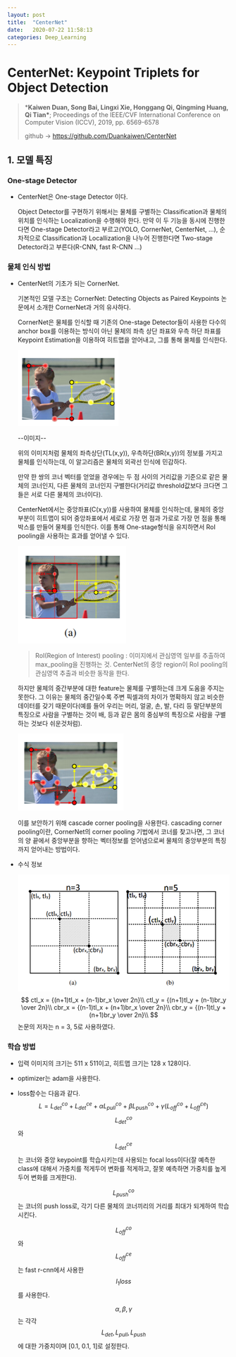 ```yaml
---
layout: post
title:  "CenterNet"
date:   2020-07-22 11:58:13
categories: Deep_Learning
---
```




# CenterNet: Keypoint Triplets for Object Detection

> ***Kaiwen Duan, Song Bai, Lingxi Xie, Honggang Qi, Qingming Huang, Qi Tian\***; Proceedings of the IEEE/CVF International Conference on Computer Vision (ICCV), 2019, pp. 6569-6578
>
> github -> https://github.com/Duankaiwen/CenterNet



## 1. 모델 특징

### One-stage Detector

- CenterNet은 One-stage Detector 이다.

  Object Detector를 구현하기 위해서는 물체를 구별하는 Classification과 물체의 위치를 인식하는 Localization을 수행해야 한다. 만약 이 두 기능을 동시에 진행한다면 One-stage Detector라고 부르고(YOLO, CornerNet, CenterNet, ...), 순차적으로 Classification과 Locallization을 나누어 진행한다면 Two-stage Detector라고 부른다(R-CNN, fast R-CNN ...)



### 물체 인식 방법

- CenterNet의 기초가 되는 CornerNet.

  기본적인 모델 구조는 CornerNet: Detecting Objects as Paired Keypoints 논문에서 소개한 CornerNet과 거의 유사하다.

  CornerNet은 물체를 인식할 때 기존의 One-stage Detector들이 사용한 다수의 anchor box를 이용하는 방식이 아닌 물체의 좌측 상단 좌표와 우측 하단 좌표를 Keypoint Estimation을 이용하여 히트맵을 얻어내고, 그를 통해 물체를 인식한다.

  ![](https://raw.githubusercontent.com/Jonsuff/jonnote/master/images/centernet/cornerdetect.png)

  --이미지--

  위의 이미지처럼 물체의 좌측상단(TL(x,y)), 우측하단(BR(x,y))의 정보를 가지고 물체를 인식하는데, 이 알고리즘은 물체의 외곽선 인식에 민감하다.

  만약 한 쌍의 코너 벡터를 얻었을 경우에는  두 점 사이의 거리값을 기준으로 같은 물체의 코너인지, 다른 물체의 코너인지 구별한다(거리값 threshold값보다 크다면 그들은 서로 다른 물체의 코너이다).

  CenterNet에서는 중앙좌표(C(x,y))를 사용하여 물체를 인식하는데, 물체의 중앙부분이 히트맵이 되어 중앙좌표에서 세로로 가장 먼 점과 가로로 가장 먼 점을 통해 박스를 만들어 물체를 인식한다. 이를 통해 One-stage형식을 유지하면서 RoI pooling을 사용하는 효과를 얻어낼 수 있다.

  ![](https://raw.githubusercontent.com/Jonsuff/jonnote/master/images/centernet/centerdetect.png)

  > RoI(Region of Interest) pooling : 이미지에서 관심영역 일부를 추출하여 max_pooling을 진행하는 것. CenterNet의 중앙 region이 RoI pooling의 관심영역 추출과 비슷한 동작을 한다.

  하지만 물체의 중간부분에 대한 feature는 물체를 구별하는데 크게 도움을 주지는 못한다. 그 이유는 물체의 중간일수록 주변 픽셀과의 차이가 명확하지 않고 비슷한 데이터를 갖기 때문이다(예를 들어 우리는 머리, 얼굴, 손, 발, 다리 등 말단부분의 특징으로 사람을 구별하는 것이 배, 등과 같은 몸의 중심부의 특징으로 사람을 구별하는 것보다 쉬운것처럼). 

  ![](https://raw.githubusercontent.com/Jonsuff/jonnote/master/images/centernet/cacadecorner.png)

  이를 보안하기 위해 cascade corner pooling을 사용한다. cascading corner pooling이란, CornerNet의 corner pooling 기법에서 코너를 찾고나면, 그 코너의 양 끝에서 중앙부분을 향하는 벡터정보를 얻어냄으로써 물체의 중앙부분의 특징까지 얻어내는 방법이다.

- 수식 정보

  ![](https://raw.githubusercontent.com/Jonsuff/jonnote/master/images/centernet/tl_br_cv.png)
  $$
  ctl_x = {(n+1)tl_x + (n-1)br_x \over 2n}\\
  ctl_y = {(n+1)tl_y + (n-1)br_y \over 2n}\\
  cbr_x = {(n-1)tl_x + (n+1)br_x \over 2n}\\
  cbr_y = {(n-1)tl_y + (n+1)br_y \over 2n}\\
  $$
  논문의 저자는 n = 3, 5로 사용하였다.



### 학습 방법

- 입력 이미지의 크기는 511 x 511이고, 히트맵 크기는 128 x 128이다.

- optimizer는 adam을 사용한다.

- loss함수는 다음과 같다.
  $$
  L = L^{co}_{det} + L^{ce}_{det} + \alpha L^{co}_{pull} + \beta L^{co}_{push} + \gamma(L^{co}_{off} + L^{ce}_{off})
  $$
  $$L^{co}_{det}$$와 $$L^{ce}_{det}$$는 코너와 중앙 keypoint를 학습시키는데 사용되는 focal loss이다(잘 예측한 class에 대해서 가중치를 적게두어 변화를 적게하고, 잘못 예측하면 가중치를 높게두어 변화를 크게한다).

  $$L^{co}_{push}$$는 코너의 push loss로, 각기 다른 물체의 코너끼리의 거리를 최대가 되게하여 학습시킨다.

  $$L^{co}_{off}$$와 $$L^{ce}_{off}$$는 fast r-cnn에서 사용한 $$l_1 loss$$를 사용한다.

  $$\alpha, \beta, \gamma$$는 각각 $$L_{det}, L_{pull}, L_{push}$$에 대한 가중치이며 [0.1, 0.1, 1]로 설정한다.